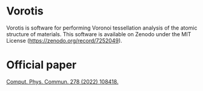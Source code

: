 # Vorotis
Vorotis is software for performing Voronoi tessellation analysis of the atomic structure of materials.
This software is available on Zenodo under the MIT License (https://zenodo.org/record/7252049). 

# Official paper
[Comput. Phys. Commun. 278 (2022) 108418.](https://doi.org/10.1016/j.cpc.2022.108418) 
